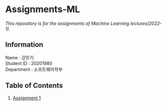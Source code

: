 # Assignments-ML
*This repository is for the assignments of Machine Learning lectures(2022-1).*

## Information
Name : 강민기   
Student ID : 20201980   
Department : 소프트웨어학부


## Table of Contents
1. [Assignment 1]()
